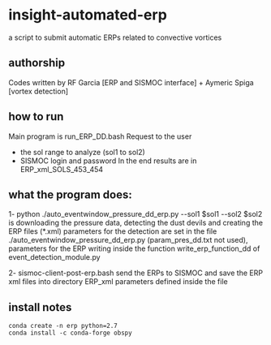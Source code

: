 # insight-automated-erp
a script to submit automatic ERPs related to convective vortices

## authorship
Codes written by RF Garcia [ERP and SISMOC interface] + Aymeric Spiga [vortex detection]

## how to run
Main program is run_ERP_DD.bash
Request to the user 
- the sol range to analyze (sol1 to sol2)
- SISMOC login and password
In the end results are in ERP_xml_SOLS_453_454

## what the program does:
1-
python ./auto_eventwindow_pressure_dd_erp.py --sol1 $sol1 --sol2 $sol2
is downloading the pressure data, detecting the dust devils and creating the ERP files (*.xml)
parameters for the detection are set in the file ./auto_eventwindow_pressure_dd_erp.py (param_pres_dd.txt not used), parameters for the ERP writing inside the function write_erp_function_dd of event_detection_module.py

2-
sismoc-client-post-erp.bash
send the ERPs to SISMOC and save the ERP xml files into directory ERP_xml
parameters defined inside the file

## install notes
```
conda create -n erp python=2.7
conda install -c conda-forge obspy
```
